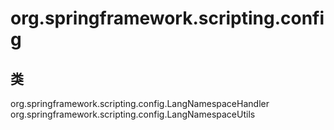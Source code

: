 # org.springframework.scripting.config

## 类

org.springframework.scripting.config.LangNamespaceHandler
org.springframework.scripting.config.LangNamespaceUtils





